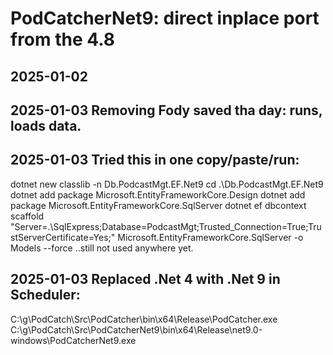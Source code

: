 ﻿# PodCatcherNet9: direct inplace port from the 4.8
## 2025-01-02
## 2025-01-03  Removing Fody saved tha day: runs, loads data.


## 2025-01-03  Tried this in one copy/paste/run:
dotnet new classlib -n Db.PodcastMgt.EF.Net9
cd .\Db.PodcastMgt.EF.Net9\
dotnet add package Microsoft.EntityFrameworkCore.Design
dotnet add package Microsoft.EntityFrameworkCore.SqlServer
dotnet ef dbcontext scaffold "Server=.\SqlExpress;Database=PodcastMgt;Trusted_Connection=True;TrustServerCertificate=Yes;" Microsoft.EntityFrameworkCore.SqlServer -o Models --force
  ..still not used anywhere yet.

## 2025-01-03  Replaced .Net 4 with .Net 9 in Scheduler:
C:\g\PodCatch\Src\PodCatcher\bin\x64\Release\PodCatcher.exe
C:\g\PodCatch\Src\PodCatcherNet9\bin\x64\Release\net9.0-windows\PodCatcherNet9.exe